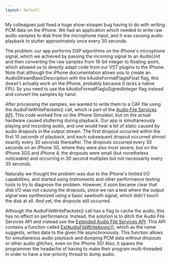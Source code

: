 ```yaml
---
layout: default
---
```


My colleagues just fixed a huge show-stopper bug having to do with writing PCM
data on the iPhone. We had an application which needed to write raw audio
samples to disk from the microphone input, and it was causing audio playback
to stutter approximately once every 30 seconds.

The problem: our app performs DSP algorithms on the iPhone's microphone
signal, which we achieved by passing the incoming signal to an AudioUnit and
then converting the raw samples from 16-bit integer to floating-point, which
allowed us to directly adapt code from our VST plugins to the iPhone. Note
that although the iPhone documentation allows you to create an
AudioStreamBasicDescription with the kAudioFormatFlagIsFloat flag, this
doesn't actually work on the iPhone, probably because it lacks a native FPU.
So you need to use the kAudioFormatFlagIsSignedInteger flag instead and
convert the samples by hand.

After processing the samples, we wanted to write them to a CAF file using the
AudioFileWritePackets() call, which is part of the [Audio File Services
API][1]. This code worked fine on the iPhone Simulator, but on the actual
hardware caused stuttering during playback. Our app is simultaneously playing
and recording audio, and one would hear a bit of static caused by audio
dropouts in the output stream. The first dropout occurred within the first 10
seconds of playback, and each subsequent dropout occurred almost exactly every
30 seconds thereafter. The dropouts occurred every 30 seconds on an iPhone 3G,
where they were also most severe, but on the iPhone 3GS and iPhone 4, the
dropouts were small (but nonetheless noticeable) and occurring in 30 second
multiples but not necessarily every 30 seconds.

Naturally we thought the problem was due to the iPhone's limited I/O
capabilities, and started using Instruments and other performance testing
tools to try to diagnose the problem. However, it soon became clear that disk
I/O was not causing the dropouts, since we ran a test where the output signal
was synthesized using a basic sawtooth signal, which didn't touch the disk at
all. And yet, the dropouts still occurred.

Although the AudioFileWritePackets() call has a flag to cache the audio, this
has no effect on performance. Instead, the solution is to ditch the Audio File
Services API and instead use the [Extended Audio File Services API][2]. This
API contains a function called [ExtAudioFileWriteAsync()][3], which as the
name suggests, writes data to the given file asynchronously. This function
allows for simultaneous audio playback and dumping PCM data without dropouts
or other audio glitches, even on the iPhone 3G! Also, it spares the programmer
the headache of having to make their program multi-threaded in order to have a
low-priority thread to dump audio.


[1]: http://developer.apple.com/iphone/library/documentation/musicaudio/Reference/AudioFileConvertRef/Reference/reference.html
[2]: http://developer.apple.com/iphone/library/documentation/MusicAudio/Reference/ExtendedAudioFileServicesReference/Reference/reference.html
[3]: http://developer.apple.com/iphone/library/documentation/MusicAudio/Reference/ExtendedAudioFileServicesReference/Reference/reference.html#//apple_ref/c/func/ExtAudioFileWriteAsync

